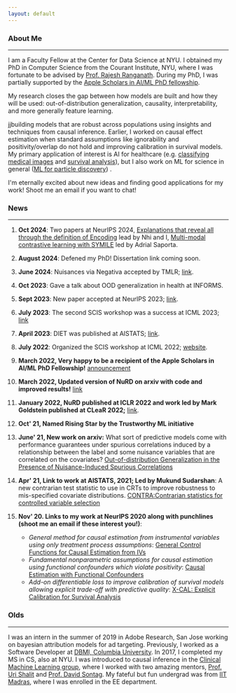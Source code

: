 ```yaml
---
layout: default
---
```


### About Me
* * *


I am a Faculty Fellow at the Center for Data Science at NYU.
I obtained my PhD in Computer Science from the Courant Institute, NYU, where I was fortunate to be advised by [Prof. Rajesh Ranganath](https://cims.nyu.edu/~rajeshr/).
During my PhD, I was partially supported by the [Apple Scholars in AI/ML PhD fellowship](https://machinelearning.apple.com/updates/apple-scholars-aiml-2022).


My research closes the gap between how models are built and how they will be used: out-of-distribution generalization, causality, interpretability, and more generally feature learning.

jjbuilding models that are robust across populations using insights and techniques from causal inference. Earlier, I worked on causal effect estimation when standard assumptions like ignorability and positivity/overlap do not hold and improving calibration in survival models.
My primary application of interest is AI for healthcare (e.g. [classifying medical images](https://arxiv.org/abs/2107.00520) and [survival analysis](https://arxiv.org/abs/2101.05346)), but I also work on ML for science in general ([ML for particle discovery](https://iopscience.iop.org/article/10.1088/2632-2153/ad780c/meta)) .


I'm eternally excited about new ideas and finding good applications for my work! Shoot me an email if you want to chat!

### News 
* * * 
  1. **Oct 2024**: Two papers at NeurIPS 2024,  [Explanations that reveal all through the definition of Encoding](https://arxiv.org/abs/2411.02664) lead by Nhi and I, [Multi-modal contrastive learning with SYMILE](https://arxiv.org/abs/2411.01053) led by Adrial Saporta.

  2. **August  2024**: Defened my PhD! Dissertation link coming soon.
     
  4. **June 2024**: Nuisances via Negativa accepted by TMLR; [link](https://arxiv.org/abs/2210.01302).
     
  1. **Oct 2023**: Gave a talk about OOD generalization in health at INFORMS.

  2. **Sept 2023**: New paper accepted at NeurIPS 2023; [link](https://arxiv.org/abs/2308.12553).
 
  1. **July 2023**: The second SCIS workshop was a success at ICML 2023; [link](https://sites.google.com/view/scis-workshop-23)

  2. **April 2023**: DIET was published at AISTATS; [link](https://arxiv.org/abs/2208.08579).

  1. **July 2022**: Organized the SCIS workshop at ICML 2022; [website](https://sites.google.com/view/scis-workshop/home).

  1. **March 2022, Very happy to be a recipient of the Apple Scholars in AI/ML PhD Fellowship!** [announcement](https://machinelearning.apple.com/updates/apple-scholars-aiml-2022)  
  
  2. **March 2022, Updated version of NuRD on arxiv with code and improved results!** [link](https://arxiv.org/abs/2107.00520) 
  
  4. **January 2022, NuRD published at ICLR 2022 and work led by Mark Goldstein published at CLeaR 2022;** [link](https://arxiv.org/abs/2112.00881).   

  6. **Oct' 21, Named Rising Star by the Trustworthy ML initiative**
  
  7. **June' 21, New work on arxiv:** What sort of predictive models come with performance guarantees under spurious correlations induced by a relationship between the label and some nuisance variables that are correlated on the covariates? [Out-of-distribution Generalization in the Presence of Nuisance-Induced Spurious Correlations](https://arxiv.org/abs/2107.00520)   

  8. **Apr' 21, Link to work at AISTATS, 2021; Led by Mukund Sudarshan**: A new contrarian test statistic to use in CRTs to improve robustness to mis-specified covariate distributions. [CONTRA:Contrarian statistics for controlled variable selection](http://proceedings.mlr.press/v130/sudarshan21a.html)

  9. **Nov' 20. Links to my work at NeurIPS 2020 along with punchlines (shoot me an email if these interest you!)**:  
      - *General method for causal estimation from instrumental variables using only treatment process assumptions*: [General Control Functions for Causal Estimation from IVs](https://papers.nips.cc/paper/2020/hash/604f2c31e67034642b288d76a8df11d5-Abstract.html) 
      - *Fundamental nonparametric assumptions for causal estimation using functional confounders which violate positivity*:  [Causal Estimation with Functional Confounders
](https://papers.nips.cc/paper/2020/hash/36dcd524971019336af02550264b8a08-Abstract.html) 
      - *Add-on differentiable loss to improve calibration of survival models allowing explicit trade-off with predictive quality*: [X-CAL: Explicit Calibration for Survival Analysis
](https://papers.nips.cc/paper/2020/hash/d4a93297083a23cc099f7bd6a8621131-Abstract.html) 

<!-- 1. Sept'20. 3 papers at NeurIPS 2020 including [GCFN](https://arxiv.org/abs/1907.03451). New versions coming soon.
1. Sept'20. Helping out a bit with the [ML4H](https://ml4health.github.io/2020/) workshop. Submit all your recent amazing healthcare papers!
1. July'20. Qualified. Slides coming.
1. July'19. [Generalized Control Functions via Variational Decoupling ](https://arxiv.org/abs/1907.03451) up on arXiv.
2. Oct'18. [Removing Hidden Confounding by Experimental Grounding](https://papers.nips.cc/paper/8286-removing-hidden-confounding-by-experimental-grounding) in NeurIPS 2018. -->

### Olds

* * *

I was an intern in the summer of 2019 in Adobe Research, San Jose working on bayesian attribution models for ad targeting. Previously, I worked as a Software Developer at [DBMI, Columbia University](https://www.dbmi.columbia.edu/). In 2017, I completed my MS in CS, also at NYU. I was introduced to causal inference in the [Clinical Machine Learning group](clinicalml.org), where I worked with two amazing mentors, [Prof. Uri Shalit](https://web.iem.technion.ac.il/en/people/userprofile/urishalit.html) and [Prof. David Sontag](https://people.csail.mit.edu/dsontag/). My fateful but fun undergrad was from [IIT Madras](https://www.iitm.ac.in), where I was enrolled in the EE department.

<!-- ## Header 2

> This is a blockquote following a header.
>
> When something is important enough, you do it even if the odds are not in your favor.

### Header 3

```js
// Javascript code with syntax highlighting.
var fun = function lang(l) {
  dateformat.i18n = require('./lang/' + l)
  return true;
}
```

```ruby
# Ruby code with syntax highlighting
GitHubPages::Dependencies.gems.each do |gem, version|
  s.add_dependency(gem, "= #{version}")
end
``` -->

<!-- #### Header 4

*   This is an unordered list following a header.
*   This is an unordered list following a header.
*   This is an unordered list following a header.

##### Header 5

1.  This is an ordered list following a header.
2.  This is an ordered list following a header.
3.  This is an ordered list following a header. -->

<!-- ###### Header 6

| head1        | head two          | three |
|:-------------|:------------------|:------|
| ok           | good swedish fish | nice  |
| out of stock | good and plenty   | nice  |
| ok           | good `oreos`      | hmm   |
| ok           | good `zoute` drop | yumm  | -->

<!-- ### There's a horizontal rule below this.

* * *

### Here is an unordered list:

*   Item foo
*   Item bar
*   Item baz
*   Item zip -->

<!-- ### And an ordered list:

1.  Item one
1.  Item two
1.  Item three
1.  Item four -->

<!-- ### And a nested list:

- level 1 item
  - level 2 item
  - level 2 item
    - level 3 item
    - level 3 item
- level 1 item
  - level 2 item
  - level 2 item
  - level 2 item
- level 1 item
  - level 2 item
  - level 2 item
- level 1 item -->

<!-- ### Small image

![Octocat](https://github.githubassets.com/images/icons/emoji/octocat.png)

### Large image

![Branching](https://guides.github.com/activities/hello-world/branching.png) -->


<!-- ### Definition lists can be used with HTML syntax.

<dl>
<dt>Name</dt>
<dd>Godzilla</dd>
<dt>Born</dt>
<dd>1952</dd>
<dt>Birthplace</dt>
<dd>Japan</dd>
<dt>Color</dt>
<dd>Green</dd>
</dl>

```
Long, single-line code blocks should not wrap. They should horizontally scroll if they are too long. This line should be long enough to demonstrate this.
```

```
The final element.
``` -->
